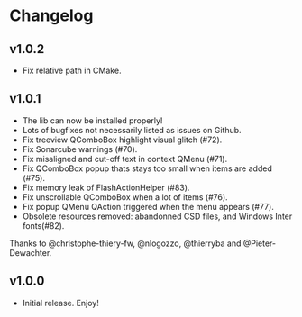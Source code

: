 # Changelog

## v1.0.2

- Fix relative path in CMake.

## v1.0.1

- The lib can now be installed properly!
- Lots of bugfixes not necessarily listed as issues on Github.
- Fix treeview QComboBox highlight visual glitch (#72).
- Fix Sonarcube warnings (#70).
- Fix misaligned and cut-off text in context QMenu (#71).
- Fix QComboBox popup thats stays too small when items are added (#75).
- Fix memory leak of FlashActionHelper (#83).
- Fix unscrollable QComboBox when a lot of items (#76).
- Fix popup QMenu QAction triggered when the menu appears (#77).
- Obsolete resources removed: abandonned CSD files, and Windows Inter fonts(#82).

Thanks to @christophe-thiery-fw, @nlogozzo, @thierryba and @Pieter-Dewachter.

## v1.0.0

- Initial release. Enjoy!
